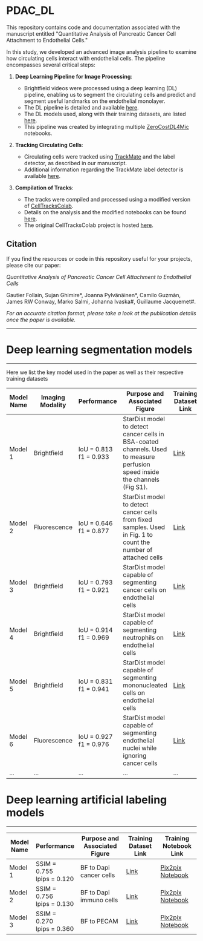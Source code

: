 # PDAC_DL

This repository contains code and documentation associated with the manuscript entitled "Quantitative Analysis of Pancreatic Cancer Cell Attachment to Endothelial Cells."

In this study, we developed an advanced image analysis pipeline to examine how circulating cells interact with endothelial cells. The pipeline encompasses several critical steps:

1. **Deep Learning Pipeline for Image Processing**:
   - Brightfield videos were processed using a deep learning (DL) pipeline, enabling us to segment the circulating cells and predict and segment useful landmarks on the endothelial monolayer.
   - The DL pipeline is detailed and available [here](https://github.com/CellMigrationLab/PDAC_DL/tree/main/DL_pipeline#deep-learning-based-image-analysis-pipeline).
   - The DL models used, along with their training datasets, are listed [here](https://github.com/CellMigrationLab/PDAC_DL/blob/main/README.md#deep-learning-segmentation-models).
   - This pipeline was created by integrating multiple [ZeroCostDL4Mic](https://github.com/HenriquesLab/ZeroCostDL4Mic) notebooks.

2. **Tracking Circulating Cells**:
   - Circulating cells were tracked using [TrackMate](https://imagej.net/plugins/trackmate/) and the label detector, as described in our manuscript.
   - Additional information regarding the TrackMate label detector is available [here](LINK).

3. **Compilation of Tracks**:
   - The tracks were compiled and processed using a modified version of [CellTracksColab](https://github.com/CellMigrationLab/celltrackscollab).
   - Details on the analysis and the modified notebooks can be found [here](LINK).
   - The original CellTracksColab project is hosted [here](https://github.com/CellMigrationLab/celltrackscollab).

## Citation

If you find the resources or code in this repository useful for your projects, please cite our paper:

*Quantitative Analysis of Pancreatic Cancer Cell Attachment to Endothelial Cells*

Gautier Follain, Sujan Ghimire*, Joanna Pylvänäinen*, Camilo Guzmàn, James RW Conway, Marko Salmi, Johanna Ivaska#, Guillaume Jacquemet#.

*For an accurate citation format, please take a look at the publication details once the paper is available.*

---



# Deep learning segmentation models
------------------

Here we list the key model used in the paper as well as their respective training datasets


| Model Name | Imaging Modality | Performance | Purpose and Associated Figure | Training Dataset Link | Training Notebook Link |
|------------|------------------|-------------|-------------------------------|-----------------------|------------------------|
| Model 1    | Brightfield      |  IoU = 0.813 <br> f1 = 0.933 | StarDist model to detect cancer cells in BSA-coated channels. Used to measure perfusion speed inside the channels (Fig S1). | [Link](https://zenodo.org/records/4034939) | [StarDist 2D Notebook](https://github.com/HenriquesLab/ZeroCostDL4Mic/wiki#segmentation-networks) |
| Model 2    | Fluorescence     | IoU = 0.646 <br> f1 = 0.877 | StarDist model to detect cancer cells from fixed samples. Used in Fig. 1 to count the number of attached cells | [Link](https://doi.org/10.5281/zenodo.10572310) | [StarDist 2D Notebook](https://github.com/HenriquesLab/ZeroCostDL4Mic/wiki#segmentation-networks) |
| Model 3    | Brightfield | IoU = 0.793 <br> f1 = 0.921 | StarDist model capable of segmenting cancer cells on endothelial cells | [Link](https://doi.org/10.5281/zenodo.10572122) | [StarDist 2D Notebook](https://github.com/HenriquesLab/ZeroCostDL4Mic/wiki#segmentation-networks) |
| Model 4    | Brightfield | IoU = 0.914 <br> f1 = 0.969 | StarDist model capable of segmenting neutrophils on endothelial cells | [Link](https://doi.org/10.5281/zenodo.10572231) | [StarDist 2D Notebook](https://github.com/HenriquesLab/ZeroCostDL4Mic/wiki#segmentation-networks) |
| Model 5    | Brightfield | IoU = 0.831 <br> f1 = 0.941 | StarDist model capable of segmenting mononucleated cells on endothelial cells | [Link](https://doi.org/10.5281/zenodo.10572200) | [StarDist 2D Notebook](https://github.com/HenriquesLab/ZeroCostDL4Mic/wiki#segmentation-networks) |
| Model 6    | Fluorescence     | IoU = 0.927 <br> f1 = 0.976 | StarDist model capable of segmenting endothelial nuclei while ignoring cancer cells | [Link](https://doi.org/10.5281/zenodo.10617532) | [StarDist 2D Notebook](https://github.com/HenriquesLab/ZeroCostDL4Mic/wiki#segmentation-networks) |
| ...        | ...            | ...  | ...         | ...                             | ...                   | ...                    |



# Deep learning artificial labeling models
------------------
| Model Name | Performance | Purpose and Associated Figure | Training Dataset Link | Training Notebook Link |
|------------|-------------|-------------------------------|-----------------------|------------------------|
| Model 1    | SSIM = 0.755 <br> lpips = 0.120 | BF to Dapi cancer cells | [Link](https://doi.org/10.5281/zenodo.10621667) | [Pix2pix Notebook](https://github.com/HenriquesLab/ZeroCostDL4Mic/wiki#image-to-image-translation-networks) |
| Model 2    | SSIM = 0.756 <br> lpips = 0.130 | BF to Dapi immuno cells | [Link](https://doi.org/110.5281/zenodo.10617565) | [Pix2pix Notebook](https://github.com/HenriquesLab/ZeroCostDL4Mic/wiki#image-to-image-translation-networks) |
| Model 3    | SSIM = 0.270 <br> lpips = 0.360 | BF to PECAM | [Link](https://doi.org/10.5281/zenodo.10611092) | [Pix2pix Notebook](https://github.com/HenriquesLab/ZeroCostDL4Mic/wiki#image-to-image-translation-networks) |
